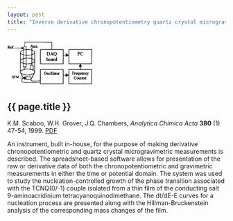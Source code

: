 ```yaml
---
layout: post
title: "Inverse derivative chronopotentiometry quartz crystal microgravimetry of solid conducting salt films"
---
```


[![](images/chronopotentiometry_qcm.gif)](pdfs/chronopotentiometry_qcm.pdf)

{{ page.title }}
----------------

K.M. Scaboo, W.H. Grover, J.Q. Chambers, *Analytica Chimica Acta* **380** (1) 47-54, 1999.  [PDF](pdfs/chronopotentiometry_qcm.pdf)

An instrument, built in-house, for the purpose of making derivative chronopotentiometric and quartz crystal microgravimetric measurements is described. The spreadsheet-based software allows for presentation of the raw or derivative data of both the chronopotentiometric and gravimetric measurements in either the time or potential domain. The system was used to study the nucleation-controlled growth of the phase transition associated with the TCNQ(0/-1) couple isolated from a thin film of the conducting salt 9-aminoacridinium tetracyanoquinodimethane. The dt/dE-E curves for a nucleation process are presented along with the Hillman-Bruckenstein analysis of the corresponding mass changes of the film.